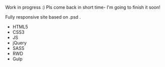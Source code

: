 Work in progress :) Pls come back in short time- I'm going to finish it soon! 

Fully responsive site based on .psd . 

- HTML5
- CSS3
- JS 
- jQuery
- SASS
- RWD
- Gulp

 
